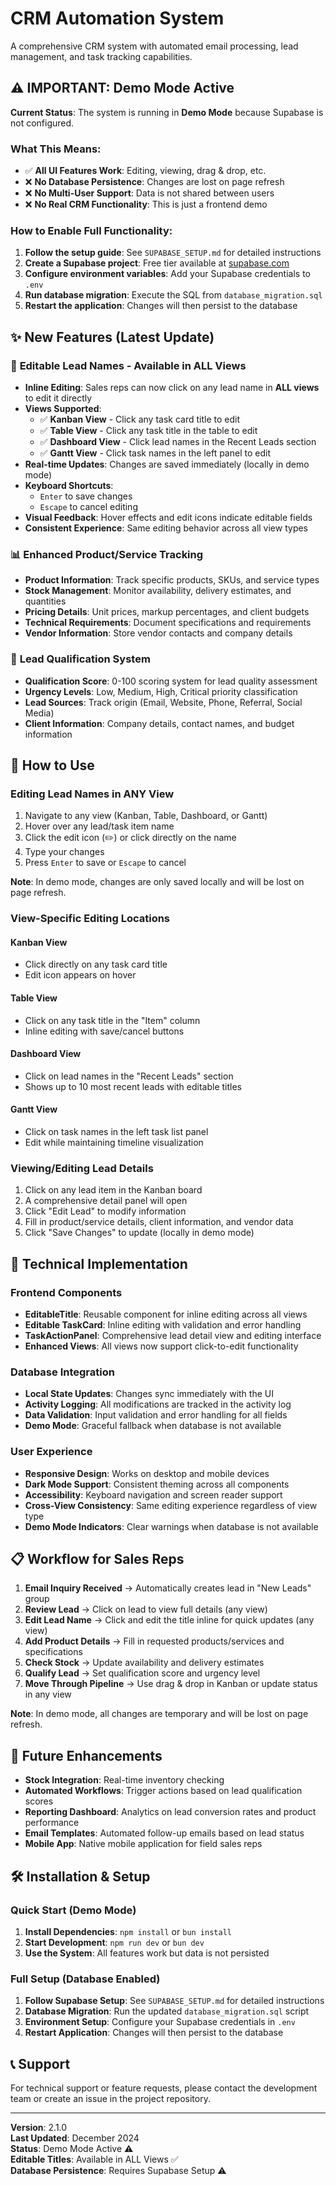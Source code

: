 # CRM Automation System

A comprehensive CRM system with automated email processing, lead management, and task tracking capabilities.

## ⚠️ **IMPORTANT: Demo Mode Active**

**Current Status**: The system is running in **Demo Mode** because Supabase is not configured.

### What This Means:
- ✅ **All UI Features Work**: Editing, viewing, drag & drop, etc.
- ❌ **No Database Persistence**: Changes are lost on page refresh
- ❌ **No Multi-User Support**: Data is not shared between users
- ❌ **No Real CRM Functionality**: This is just a frontend demo

### How to Enable Full Functionality:
1. **Follow the setup guide**: See `SUPABASE_SETUP.md` for detailed instructions
2. **Create a Supabase project**: Free tier available at [supabase.com](https://supabase.com)
3. **Configure environment variables**: Add your Supabase credentials to `.env`
4. **Run database migration**: Execute the SQL from `database_migration.sql`
5. **Restart the application**: Changes will then persist to the database

## ✨ **New Features (Latest Update)**

### 🔄 **Editable Lead Names - Available in ALL Views**
- **Inline Editing**: Sales reps can now click on any lead name in **ALL views** to edit it directly
- **Views Supported**: 
  - ✅ **Kanban View** - Click any task card title to edit
  - ✅ **Table View** - Click any task title in the table to edit  
  - ✅ **Dashboard View** - Click lead names in the Recent Leads section
  - ✅ **Gantt View** - Click task names in the left panel to edit
- **Real-time Updates**: Changes are saved immediately (locally in demo mode)
- **Keyboard Shortcuts**: 
  - `Enter` to save changes
  - `Escape` to cancel editing
- **Visual Feedback**: Hover effects and edit icons indicate editable fields
- **Consistent Experience**: Same editing behavior across all view types

### 📊 **Enhanced Product/Service Tracking**
- **Product Information**: Track specific products, SKUs, and service types
- **Stock Management**: Monitor availability, delivery estimates, and quantities
- **Pricing Details**: Unit prices, markup percentages, and client budgets
- **Technical Requirements**: Document specifications and requirements
- **Vendor Information**: Store vendor contacts and company details

### 🎯 **Lead Qualification System**
- **Qualification Score**: 0-100 scoring system for lead quality assessment
- **Urgency Levels**: Low, Medium, High, Critical priority classification
- **Lead Sources**: Track origin (Email, Website, Phone, Referral, Social Media)
- **Client Information**: Company details, contact names, and budget information

## 🚀 **How to Use**

### **Editing Lead Names in ANY View**
1. Navigate to any view (Kanban, Table, Dashboard, or Gantt)
2. Hover over any lead/task item name
3. Click the edit icon (✏️) or click directly on the name
4. Type your changes
5. Press `Enter` to save or `Escape` to cancel

**Note**: In demo mode, changes are only saved locally and will be lost on page refresh.

### **View-Specific Editing Locations**

#### **Kanban View**
- Click directly on any task card title
- Edit icon appears on hover

#### **Table View** 
- Click on any task title in the "Item" column
- Inline editing with save/cancel buttons

#### **Dashboard View**
- Click on lead names in the "Recent Leads" section
- Shows up to 10 most recent leads with editable titles

#### **Gantt View**
- Click on task names in the left task list panel
- Edit while maintaining timeline visualization

### **Viewing/Editing Lead Details**
1. Click on any lead item in the Kanban board
2. A comprehensive detail panel will open
3. Click "Edit Lead" to modify information
4. Fill in product/service details, client information, and vendor data
5. Click "Save Changes" to update (locally in demo mode)

## 🔧 **Technical Implementation**

### **Frontend Components**
- **EditableTitle**: Reusable component for inline editing across all views
- **Editable TaskCard**: Inline editing with validation and error handling
- **TaskActionPanel**: Comprehensive lead detail view and editing interface
- **Enhanced Views**: All views now support click-to-edit functionality

### **Database Integration**
- **Local State Updates**: Changes sync immediately with the UI
- **Activity Logging**: All modifications are tracked in the activity log
- **Data Validation**: Input validation and error handling for all fields
- **Demo Mode**: Graceful fallback when database is not available

### **User Experience**
- **Responsive Design**: Works on desktop and mobile devices
- **Dark Mode Support**: Consistent theming across all components
- **Accessibility**: Keyboard navigation and screen reader support
- **Cross-View Consistency**: Same editing experience regardless of view type
- **Demo Mode Indicators**: Clear warnings when database is not available

## 📋 **Workflow for Sales Reps**

1. **Email Inquiry Received** → Automatically creates lead in "New Leads" group
2. **Review Lead** → Click on lead to view full details (any view)
3. **Edit Lead Name** → Click and edit the title inline for quick updates (any view)
4. **Add Product Details** → Fill in requested products/services and specifications
5. **Check Stock** → Update availability and delivery estimates
6. **Qualify Lead** → Set qualification score and urgency level
7. **Move Through Pipeline** → Use drag & drop in Kanban or update status in any view

**Note**: In demo mode, all changes are temporary and will be lost on page refresh.

## 🔮 **Future Enhancements**

- **Stock Integration**: Real-time inventory checking
- **Automated Workflows**: Trigger actions based on lead qualification scores
- **Reporting Dashboard**: Analytics on lead conversion rates and product performance
- **Email Templates**: Automated follow-up emails based on lead status
- **Mobile App**: Native mobile application for field sales reps

## 🛠 **Installation & Setup**

### **Quick Start (Demo Mode)**
1. **Install Dependencies**: `npm install` or `bun install`
2. **Start Development**: `npm run dev` or `bun dev`
3. **Use the System**: All features work but data is not persisted

### **Full Setup (Database Enabled)**
1. **Follow Supabase Setup**: See `SUPABASE_SETUP.md` for detailed instructions
2. **Database Migration**: Run the updated `database_migration.sql` script
3. **Environment Setup**: Configure your Supabase credentials in `.env`
4. **Restart Application**: Changes will then persist to the database

## 📞 **Support**

For technical support or feature requests, please contact the development team or create an issue in the project repository.

---

**Version**: 2.1.0  
**Last Updated**: December 2024  
**Status**: Demo Mode Active ⚠️  
**Editable Titles**: Available in ALL Views ✅  
**Database Persistence**: Requires Supabase Setup ⚠️
